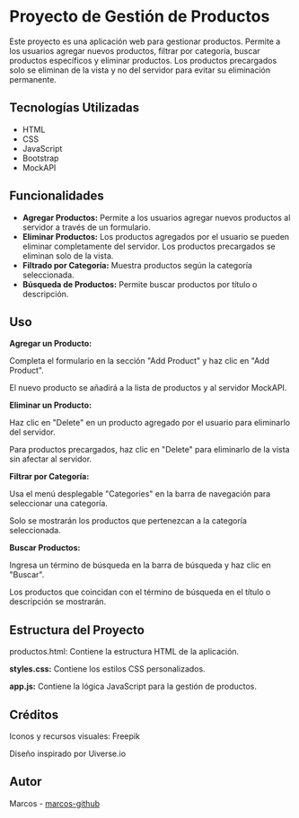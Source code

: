# Proyecto de Gestión de Productos

Este proyecto es una aplicación web para gestionar productos. Permite a los usuarios agregar nuevos productos, filtrar por categoría, buscar productos específicos y eliminar productos. Los productos precargados solo se eliminan de la vista y no del servidor para evitar su eliminación permanente.

## Tecnologías Utilizadas

- HTML
- CSS
- JavaScript
- Bootstrap
- MockAPI

## Funcionalidades

- **Agregar Productos:** Permite a los usuarios agregar nuevos productos al servidor a través de un formulario.
- **Eliminar Productos:** Los productos agregados por el usuario se pueden eliminar completamente del servidor. Los productos precargados se eliminan solo de la vista.
- **Filtrado por Categoría:** Muestra productos según la categoría seleccionada.
- **Búsqueda de Productos:** Permite buscar productos por título o descripción.

## Uso
**Agregar un Producto:**

Completa el formulario en la sección "Add Product" y haz clic en "Add Product".

El nuevo producto se añadirá a la lista de productos y al servidor MockAPI.

**Eliminar un Producto:**

Haz clic en "Delete" en un producto agregado por el usuario para eliminarlo del servidor.

Para productos precargados, haz clic en "Delete" para eliminarlo de la vista sin afectar al servidor.

**Filtrar por Categoría:**

Usa el menú desplegable "Categories" en la barra de navegación para seleccionar una categoría.

Solo se mostrarán los productos que pertenezcan a la categoría seleccionada.

**Buscar Productos:**

Ingresa un término de búsqueda en la barra de búsqueda y haz clic en "Buscar".

Los productos que coincidan con el término de búsqueda en el título o descripción se mostrarán.

## Estructura del Proyecto
productos.html: Contiene la estructura HTML de la aplicación.

**styles.css:** Contiene los estilos CSS personalizados.

**app.js:** Contiene la lógica JavaScript para la gestión de productos.

## Créditos
Iconos y recursos visuales: Freepik

Diseño inspirado por Uiverse.io

## Autor
Marcos - [marcos-github](https://github.com/j-marcos-b/)